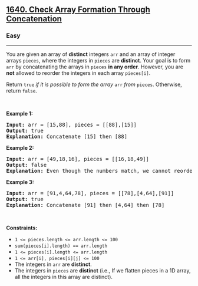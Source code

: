 <h2><a href="https://leetcode.com/problems/check-array-formation-through-concatenation/">1640. Check Array Formation Through Concatenation</a></h2><h3>Easy</h3><hr><div><p>You are given an array of <strong>distinct</strong> integers <code>arr</code> and an array of integer arrays <code>pieces</code>, where the integers in <code>pieces</code> are <strong>distinct</strong>. Your goal is to form <code>arr</code> by concatenating the arrays in <code>pieces</code> <strong>in any order</strong>. However, you are <strong>not</strong> allowed to reorder the integers in each array <code>pieces[i]</code>.</p>

<p>Return <code>true</code> <em>if it is possible </em><em>to form the array </em><code>arr</code><em> from </em><code>pieces</code>. Otherwise, return <code>false</code>.</p>

<p>&nbsp;</p>
<p><strong class="example">Example 1:</strong></p>

<pre><strong>Input:</strong> arr = [15,88], pieces = [[88],[15]]
<strong>Output:</strong> true
<strong>Explanation:</strong> Concatenate [15] then [88]
</pre>

<p><strong class="example">Example 2:</strong></p>

<pre><strong>Input:</strong> arr = [49,18,16], pieces = [[16,18,49]]
<strong>Output:</strong> false
<strong>Explanation:</strong> Even though the numbers match, we cannot reorder pieces[0].
</pre>

<p><strong class="example">Example 3:</strong></p>

<pre><strong>Input:</strong> arr = [91,4,64,78], pieces = [[78],[4,64],[91]]
<strong>Output:</strong> true
<strong>Explanation:</strong> Concatenate [91] then [4,64] then [78]
</pre>

<p>&nbsp;</p>
<p><strong>Constraints:</strong></p>

<ul>
	<li><code>1 &lt;= pieces.length &lt;= arr.length &lt;= 100</code></li>
	<li><code>sum(pieces[i].length) == arr.length</code></li>
	<li><code>1 &lt;= pieces[i].length &lt;= arr.length</code></li>
	<li><code>1 &lt;= arr[i], pieces[i][j] &lt;= 100</code></li>
	<li>The integers in <code>arr</code> are <strong>distinct</strong>.</li>
	<li>The integers in <code>pieces</code> are <strong>distinct</strong> (i.e., If we flatten pieces in a 1D array, all the integers in this array are distinct).</li>
</ul>
</div>